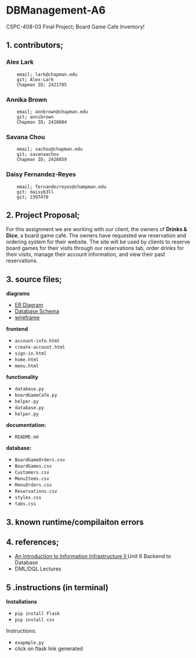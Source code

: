 # DBManagement-A6
CSPC-408-03 Final Project; Board Game Cafe Inventory!


## 1. contributors; 

### Alex Lark
        email; lark@chapman.edu
        git; Alex-Lark
        Chapman ID; 2421705 
### Annika Brown
        email; annbrown@chapman.edu
        git; annibrown
        Chapman ID; 2428684
### Savana Chou
        email; sachou@chapman.edu
        git; savanaachou
        Chapman ID; 2428859
### Daisy Fernandez-Reyes 
        email; fernandezreyes@champman.edu
        git: daisyb3ll
        git; 2397470

## 2. Project Proposal; 
For this assignment we are working with our client, the owners of **Drinks & Dice**, a board game café.
The owners have requested ww reservation and ordering system for their website. The site will be used by clients to reserve board games for their visits through our reservations tab, order drinks for their visits, manage their account information, and view their past reservations. 



## 3. source files; 

**diagrams**
- [ER Diagram ]( )
- [Database Schema ](https://lucid.app/lucidchart/1a101883-cd50-4307-acee-17b6f61ae23e/edit?invitationId=inv_fc7e53ce-ac2f-4703-aed8-06a196dfa75a)
- [wireframe ](https://lucid.app/lucidchart/ef74caa1-87be-408c-be6b-ef1adf075aaa/edit?viewport_loc=-279%2C-781%2C4852%2C2762%2C0_0&invitationId=inv_ccc6a5f6-603a-45c9-bb03-95a56fc6f9fd)


**frontend**
- `account-info.html`
- `create-account.html`
- `sign-in.html`
- `home.html`
- `menu.html`

**functionality**
- `database.py`
- `boardGameCafe.py`
- `helper.py`
- `database.py`
- `helper.py`

**documentation:**
- `README.md`

**database:**
- `BoardGameOrders.csv`
- `BoardGames.csv`
- `Customers.csv`
- `MenuItems.csv`
- `MenuOrders.csv`
- `Reservations.csv`
- `styles.css`
- `tabs.css`

## 3. known runtime/compilaiton errors  

## 4. references; 
- [An Introduction to Information Infrastructure II ](https://cgi.luddy.indiana.edu/~hayesall/info-infra-book/latest/i211/unit-3-backend.html) Unit 6 Backend to Database
- DML/DQL Lectures 

## 5 .instructions (in terminal)

**Installations**
- `pip install Flask`
- `pip install csv`

Instructions:
- `exapmple.py`
- click on flask link generated

